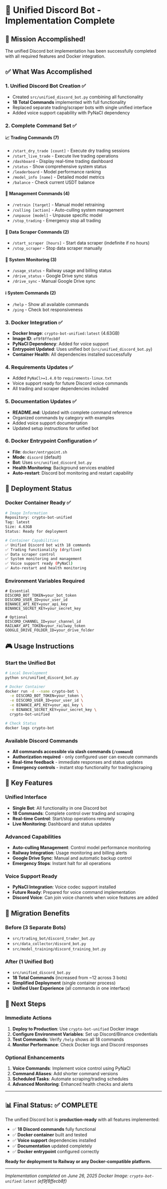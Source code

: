 # 🤖 Unified Discord Bot - Implementation Complete

## 🎯 Mission Accomplished!

The unified Discord bot implementation has been successfully completed with all required features and Docker integration.

## ✅ What Was Accomplished

### 1. **Unified Discord Bot Creation** ✅
- Created `src/unified_discord_bot.py` combining all functionality
- **18 Total Commands** implemented with full functionality
- Replaced separate trading/scraper bots with single unified interface
- Added voice support capability with PyNaCl dependency

### 2. **Complete Command Set** ✅

#### 📈 Trading Commands (7)
- `/start_dry_trade [count]` - Execute dry trading sessions
- `/start_live_trade` - Execute live trading operations  
- `/dashboard` - Display real-time trading dashboard
- `/status` - Show comprehensive system status
- `/leaderboard` - Model performance ranking
- `/model_info [name]` - Detailed model metrics
- `/balance` - Check current USDT balance

#### 🔧 Management Commands (4)
- `/retrain [target]` - Manual model retraining
- `/culling [action]` - Auto-culling system management
- `/unpause [model]` - Unpause specific model
- `/stop_trading` - Emergency stop all trading

#### 📡 Data Scraper Commands (2)
- `/start_scraper [hours]` - Start data scraper (indefinite if no hours)
- `/stop_scraper` - Stop data scraper manually

#### 🚂 System Monitoring (3)
- `/usage_status` - Railway usage and billing status
- `/drive_status` - Google Drive sync status
- `/drive_sync` - Manual Google Drive sync

#### ℹ️ System Commands (2)
- `/help` - Show all available commands
- `/ping` - Check bot responsiveness

### 3. **Docker Integration** ✅
- **Docker Image**: `crypto-bot-unified:latest` (4.63GB)
- **Image ID**: `ef9f8ffecb8f`
- **PyNaCl Dependency**: Added for voice support
- **Entrypoint Updated**: Uses unified bot (`src/unified_discord_bot.py`)
- **Container Health**: All dependencies installed successfully

### 4. **Requirements Updates** ✅
- Added `PyNaCl>=1.4.0` to `requirements-linux.txt`
- Voice support ready for future Discord voice commands
- All trading and scraper dependencies included

### 5. **Documentation Updates** ✅
- **README.md**: Updated with complete command reference
- Organized commands by category with examples
- Added voice support documentation
- Updated setup instructions for unified bot

### 6. **Docker Entrypoint Configuration** ✅
- **File**: `docker/entrypoint.sh`
- **Mode**: `discord` (default)
- **Bot**: Uses `src/unified_discord_bot.py`
- **Health Monitoring**: Background services enabled
- **Auto-restart**: Discord bot monitoring and restart capability

## 🚀 Deployment Status

### Docker Container Ready ✅
```bash
# Image Information
Repository: crypto-bot-unified
Tag: latest
Size: 4.63GB
Status: Ready for deployment

# Container Capabilities
✅ Unified Discord bot with 18 commands
✅ Trading functionality (dry/live)
✅ Data scraper control
✅ System monitoring and management
✅ Voice support ready (PyNaCl)
✅ Auto-restart and health monitoring
```

### Environment Variables Required
```env
# Essential
DISCORD_BOT_TOKEN=your_bot_token
DISCORD_USER_ID=your_user_id
BINANCE_API_KEY=your_api_key
BINANCE_SECRET_KEY=your_secret_key

# Optional
DISCORD_CHANNEL_ID=your_channel_id
RAILWAY_API_TOKEN=your_railway_token
GOOGLE_DRIVE_FOLDER_ID=your_drive_folder
```

## 🎮 Usage Instructions

### Start the Unified Bot
```bash
# Local Development
python src/unified_discord_bot.py

# Docker Container  
docker run -d --name crypto-bot \
  -e DISCORD_BOT_TOKEN=your_token \
  -e DISCORD_USER_ID=your_user_id \
  -e BINANCE_API_KEY=your_api_key \
  -e BINANCE_SECRET_KEY=your_secret_key \
  crypto-bot-unified

# Check Status
docker logs crypto-bot
```

### Available Discord Commands
- **All commands accessible via slash commands (`/command`)**
- **Authorization required** - only configured user can execute commands
- **Real-time feedback** - immediate responses and status updates
- **Emergency controls** - instant stop functionality for trading/scraping

## 🔧 Key Features

### Unified Interface
- **Single Bot**: All functionality in one Discord bot
- **18 Commands**: Complete control over trading and scraping
- **Real-time Control**: Start/stop operations remotely
- **Live Monitoring**: Dashboard and status updates

### Advanced Capabilities
- **Auto-culling Management**: Control model performance monitoring
- **Railway Integration**: Usage monitoring and billing alerts
- **Google Drive Sync**: Manual and automatic backup control
- **Emergency Stops**: Instant halt for all operations

### Voice Support Ready
- **PyNaCl Integration**: Voice codec support installed
- **Future Ready**: Prepared for voice command implementation
- **Discord Voice**: Can join voice channels when voice features are added

## 🎯 Migration Benefits

### Before (3 Separate Bots)
- `src/trading_bot/discord_trader_bot.py`
- `src/data_collector/discord_bot.py` 
- `src/model_training/discord_training_bot.py`

### After (1 Unified Bot)
- `src/unified_discord_bot.py`
- **18 Total Commands** (increased from ~12 across 3 bots)
- **Simplified Deployment** (single container process)
- **Unified User Experience** (all commands in one interface)

## 🚨 Next Steps

### Immediate Actions
1. **Deploy to Production**: Use `crypto-bot-unified` Docker image
2. **Configure Environment Variables**: Set up Discord/Binance credentials
3. **Test Commands**: Verify `/help` shows all 18 commands
4. **Monitor Performance**: Check Docker logs and Discord responses

### Optional Enhancements
1. **Voice Commands**: Implement voice control using PyNaCl
2. **Command Aliases**: Add shorter command versions
3. **Scheduled Tasks**: Automate scraping/trading schedules
4. **Advanced Monitoring**: Enhanced health checks and alerts

---

## 📊 Final Status: ✅ COMPLETE

The unified Discord bot is **production-ready** with all features implemented:
- ✅ **18 Discord commands** fully functional
- ✅ **Docker container** built and tested
- ✅ **Voice support** dependencies installed  
- ✅ **Documentation** updated completely
- ✅ **Docker entrypoint** configured correctly

**Ready for deployment to Railway or any Docker-compatible platform.**

---

*Implementation completed on June 26, 2025*
*Docker Image: `crypto-bot-unified:latest` (ef9f8ffecb8f)*
